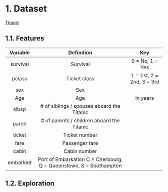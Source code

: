 # 1. Dataset
[Titanic](https://www.kaggle.com/c/titanic/data)

## 1.1. Features
| Variable	| Definition |	Key |
| :---: | :---: | :---: |
| survival	|Survival	|0 = No, 1 = Yes|
|pclass	|Ticket class|	1 = 1st, 2 = 2nd, 3 = 3rd|
|sex	|Sex	| |
|Age	|Age| in years|
|sibsp|	# of siblings / spouses aboard the Titanic|	|
|parch|	# of parents / children aboard the Titanic	||
|ticket|	Ticket number	||
|fare	|Passenger fare	||
|cabin|	Cabin number	||
|embarked|	Port of Embarkation	C = Cherbourg, Q = Queenstown, S = Southampton||

## 1.2. Exploration
